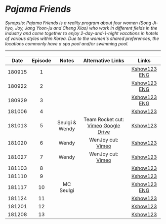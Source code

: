 # _Pajama Friends_

_Synopsis: Pajama Friends is a reality program about four women (Song Ji-hyo, Joy, Jang Yoon-ju and Cheng Xiao) who work in different fields in the industry and come together to enjoy 2-day-and-1-night vacations in hotels of various styles within Korea. Due to the women's shared preferences, the locations commonly have a spa pool and/or swimming pool._

___

|  Date  | Episode |     Notes      |                                                               Alternative Links                                                               |                                  Links                                  |
|:------:|:-------:|:--------------:|:---------------------------------------------------------------------------------------------------------------------------------------------:|:-----------------------------------------------------------------------:|
| 180915 |    1    |                |                                                                                                                                               | [Kshow123 ENG](http://kshow123.net/show/pajama-friends/episode-1.html)  |
| 180922 |    2    |                |                                                                                                                                               | [Kshow123 ENG](http://kshow123.net/show/pajama-friends/episode-2.html)  |
| 180929 |    3    |                |                                                                                                                                               | [Kshow123 ENG](http://kshow123.net/show/pajama-friends/episode-3.html)  |
| 181006 |    4    |                |                                                                                                                                               |   [Kshow123](http://kshow123.net/show/pajama-friends/episode-4.html)    |
| 181013 |    5    | Seulgi & Wendy | Team Rocket cut: [Vimeo](https://vimeo.com/388806752)  [Google Drive](https://drive.google.com/file/d/1P3X1SFSs3xIotRBPsAfRf3ku0INWHKdH/view) |   [Kshow123](http://kshow123.net/show/pajama-friends/episode-5.html)    |
| 181020 |    6    |     Wendy      |                                               WenJoy cut: [Vimeo](https://vimeo.com/376499969)                                                |   [Kshow123](http://kshow123.net/show/pajama-friends/episode-6.html)    |
| 181027 |    7    |     Wendy      |                                               WenJoy cut: [Vimeo](https://vimeo.com/376500804)                                                |   [Kshow123](http://kshow123.net/show/pajama-friends/episode-7.html)    |
| 181103 |    8    |                |                                                                                                                                               |   [Kshow123](http://kshow123.net/show/pajama-friends/episode-8.html)    |
| 181110 |    9    |                |                                                                                                                                               |   [Kshow123](http://kshow123.net/show/pajama-friends/episode-9.html)    |
| 181117 |   10    |   MC Seulgi    |                                                                                                                                               | [Kshow123 ENG](http://kshow123.net/show/pajama-friends/episode-10.html) |
| 181124 |   11    |                |                                                                                                                                               |   [Kshow123](http://kshow123.net/show/pajama-friends/episode-11.html)   |
| 181201 |   12    |                |                                                                                                                                               |   [Kshow123](http://kshow123.net/show/pajama-friends/episode-12.html)   |
| 181208 |   13    |                |                                                                                                                                               |   [Kshow123](http://kshow123.net/show/pajama-friends/episode-13.html)   |